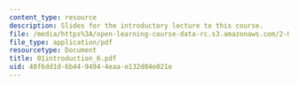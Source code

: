 ```yaml
---
content_type: resource
description: Slides for the introductory lecture to this course.
file: /media/https%3A/open-learning-course-data-rc.s3.amazonaws.com/2-008-design-and-manufacturing-ii-spring-2004/40f6dd1d6b4494944eaae132d04e021e_01introduction_6.pdf
file_type: application/pdf
resourcetype: Document
title: 01introduction_6.pdf
uid: 40f6dd1d-6b44-9494-4eaa-e132d04e021e
---
```

